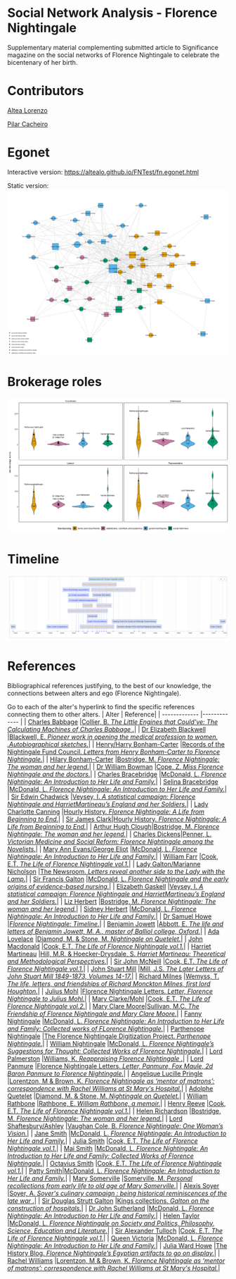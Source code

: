 # Social Network Analysis - Florence Nightingale
Supplementary material complementing submitted article to Significance magazine on the social networks of Florence Nightingale to celebrate the bicentenary of her birth. 

# Contributors
[Altea Lorenzo](https://github.com/altealo)

[Pilar Cacheiro](https://github.com/pilarcacheiro)

# Egonet

Interactive version:
https://altealo.github.io/FNTest/fn.egonet.html

Static version:
![Optional Text](https://github.com/altealo/FNTest/blob/master/fn.egonet-1.png)

# Brokerage roles
![Optional Text](https://github.com/pilarcacheiro/SNA_FN/blob/master/images/brokerage.plot.png)

# Timeline
![Optional Text](https://github.com/pilarcacheiro/SNA_FN/blob/master/images/fn.timeline.png)

# References
Bibliographical references justifying, to the best of our knowledge, the connections between alters and ego (Florence Nightingale). 

Go to each of the alter's hyperlink to find the specific references connecting them to other alters.
| Alter  | Reference|
| ------------- |------------- |
| [Charles Babbage](https://github.com/altealo/CharlesBabbage/blob/master/README.md)  |[Collier, B. *The Little Engines that Could've: The Calculating Machines of Charles Babbage .*](http://robroy.dyndns.info/collier/)|
| [Dr Elizabeth Blackwell](https://github.com/altealo/ElizabethBlackwell/blob/master/README.md)  |[Blackwell, E. *Pioneer work in opening the medical profession to women. .Autobiographical sketches.*](https://digital.library.upenn.edu/women/blackwell/pioneer/pioneer.html)|
| [Henry/Harry Bonham-Carter](https://github.com/altealo/HenryBonhamCarter/blob/master/README.md)  |[Records of the Nightingale Fund Council. *Letters from Henry Bonham-Carter to Florence Nightingale.*](https://discovery.nationalarchives.gov.uk/details/r/5ec02ca4-84c0-4d87-9ae3-872be4572b41)|
| [Hilary Bonham-Carter](https://github.com/altealo/HilaryBonhamCarter/blob/master/README.md) |[Bostridge, M. *Florence Nightingale: The woman and her legend.*](https://books.google.co.uk/books?id=OsCiBgAAQBAJ&lpg=PR334&pg=PP1#v=onepage&q&f=false)|
| [Dr William Bowman](https://github.com/altealo/WilliamBowman/blob/master/README.md)  |[Cope, Z. *Miss Florence Nightingale and the doctors.*](https://journals.sagepub.com/doi/pdf/10.1177/003591575604901108)|
| [Charles Bracebridge](https://github.com/altealo/CharlesBracebridge/blob/master/README.md)  |[McDonald, L. *Florence Nightingale: An Introduction to Her Life and Family.*](https://books.google.co.uk/books?id=2dJ0CwAAQBAJ)|
| [Selina Bracebridge](https://github.com/altealo/SelinaBracebridge/blob/master/README.md)  |[McDonald, L. *Florence Nightingale: An Introduction to Her Life and Family.*](https://books.google.co.uk/books?id=2dJ0CwAAQBAJ)|
| [Sir Edwin Chadwick](https://github.com/altealo/EdwinChadwick/blob/master/README.md)  |[Veysey, I. *A statistical campaign: Florence Nightingale and HarrietMartineau’s England and her Soldiers.*](http://journal.sciencemuseum.ac.uk/pdf/article/5620/a-statistical-campaign)|
| [Lady Charlotte Canning](https://github.com/altealo/LadyCharlotteCanning/blob/master/README.md)  |[Hourly History. *Florence Nightingale: A Life from Beginning to End.*](https://books.google.co.uk/books/about/Florence_Nightingale.html?id=L-hpswEACAAJ&redir_esc=y)|
| [Sir James Clark](https://github.com/altealo/JamesClark/blob/master/README.md)|[Hourly History. *Florence Nightingale: A Life from Beginning to End.*](https://books.google.co.uk/books/about/Florence_Nightingale.html?id=L-hpswEACAAJ&redir_esc=y)|
| [Arthur Hugh Clough](https://github.com/altealo/ArthurHughClough/blob/master/README.md)|[Bostridge, M. *Florence Nightingale: The woman and her legend.*](https://books.google.co.uk/books?id=OsCiBgAAQBAJ&lpg=PR334&pg=PP1#v=onepage&q&f=false)|
| [Charles Dickens](https://github.com/altealo/CharlesDickens/blob/master/README.md)|[Penner, L. *Victorian Medicine and Social Reform: Florence Nightingale among the Novelists.*](https://books.google.co.uk/books?id=5VDFAAAAQBAJ&pg=PA65&lpg=PA65&dq=Committee+of+the+Association+for+Improving+Workhouse+Infirmaries+nightingale+dickens&source=bl&ots=GnEuCljcyc&sig=ACfU3U3865rxKc7hFy5PHKfxsY1-IgfQXg&hl=en&sa=X&ved=2ahUKEwjl2evFl9LlAhVahlwKHZaNDx0Q6AEwA3oECAgQAQ#v=onepage&q=Committee%20of%20the%20Association%20for%20Improving%20Workhouse%20Infirmaries%20nightingale%20dickens&f=false)|
| [Mary Ann Evans/George Eliot](https://github.com/altealo/GeorgeEliot/blob/master/README.md)  |[McDonald, L. *Florence Nightingale: An Introduction to Her Life and Family.*](https://books.google.co.uk/books?id=2dJ0CwAAQBAJ)|
| [William Farr](https://github.com/altealo/WilliamFarr/blob/master/README.md)  |[Cook, E.T. *The Life of Florence Nightingale vol.1.*](http://www.gutenberg.org/files/40057/40057-h/40057-h.htm)|
| [Lady Galton/Marianne Nicholson](https://github.com/altealo/LadyGalton/blob/master/README.md)  |[The Newsroom. *Letters reveal another side to the Lady with the Lamp.*](https://www.yorkshireeveningpost.co.uk/news/letters-reveal-another-side-to-the-lady-with-the-lamp-1-7799998)|
| [Sir Francis Galton](https://github.com/altealo/SirFrancisGalton/blob/master/README.md)  |[McDonald, L. *Florence Nightingale and the early origins of evidence-based nursing.*](https://ebn.bmj.com/content/4/3/68)|
| [Elizabeth Gaskell](https://github.com/altealo/ElizabethGaskell/blob/master/README.md) |[Veysey, I. *A statistical campaign: Florence Nightingale and HarrietMartineau’s England and her Soldiers.*](http://journal.sciencemuseum.ac.uk/pdf/article/5620/a-statistical-campaign)|
| [Liz Herbert](https://github.com/altealo/LizHerbert/blob/master/README.md) |[Bostridge, M. *Florence Nightingale: The woman and her legend.*](https://books.google.co.uk/books?id=OsCiBgAAQBAJ&lpg=PR334&pg=PP1#v=onepage&q&f=false)|
| [Sidney Herbert](https://github.com/altealo/SidneyHerbert/blob/master/README.md)  |[McDonald, L. *Florence Nightingale: An Introduction to Her Life and Family.*](https://books.google.co.uk/books?id=2dJ0CwAAQBAJ)|
| [Dr Samuel Howe](https://github.com/altealo/SamuelHowe/blob/master/README.md)  |[*Florence Nightingale: Timeline.*](https://www.countryjoe.com/nightingale/tl1.htm)|
| [Benjamin Jowett](https://github.com/altealo/BenjaminJowett/blob/master/README.md)  |[Abbott, E. *The life and letters of Benjamin Jowett, M. A., master of Balliol college, Oxford.*](https://archive.org/details/lifelettersbenja01abboiala/page/n8)|
| [Ada Lovelace](https://github.com/altealo/AdaLovelace/blob/master/README.md)  |[Diamond, M. & Stone, M. *Nightingale on Quetelet.*](https://www.jstor.org/stable/2982160?seq=1#page_scan_tab_contents)|
| [John Macdonald](https://github.com/altealo/JohnMacdonald/blob/master/README.md)  |[Cook, E.T. *The Life of Florence Nightingale vol.1.*](http://www.gutenberg.org/files/40057/40057-h/40057-h.htm)|
| [Harriet Martineau](https://github.com/altealo/HarrietMartineau/blob/master/README.md)  |[Hill, M.R. & Hoecker-Drysdale, S. *Harriet Martineau: Theoretical and Methodological Perspectives.*](https://books.google.co.uk/books?id=Q5R9AwAAQBAJ)|
| [Sir John McNeill](https://github.com/altealo/SirJohnMcNeill/blob/master/README.md)  |[Cook, E.T. *The Life of Florence Nightingale vol.1.*](http://www.gutenberg.org/files/40057/40057-h/40057-h.htm)|
| [John Stuart Mill](https://github.com/altealo/JohnStuartMill/blob/master/README.md)  |[Mill, J.S. *The Later Letters of John Stuart Mill 1849-1873, Volumes 14-17.*](https://books.google.co.uk/books?id=E_PlDQAAQBAJ&pg=PT2311&lpg=PT2311&dq=helen+taylor+richard+monckton+milnes&source=bl&ots=iIPhObNWDR&sig=ACfU3U3FQxSrp_TZ3fPHg7qLuzoL0BnUcA&hl=en&sa=X&ved=2ahUKEwjOqL_FkI_mAhVHQkEAHfAVBjAQ6AEwAXoECAgQAQ#v=snippet&q=nightingale&f=false)|
| [Richard Milnes](https://github.com/altealo/RichardMilnes/blob/master/README.md)  |[Wemyss, T. *The life, letters, and friendships of Richard Monckton Milnes, first lord Houghton.*](https://archive.org/details/lifelettersandf09reidgoog)|
| [Julius Mohl](https://github.com/altealo/JuliusMohl/blob/master/README.md)  |[Florence Nightingale Letters. *Letter, Florence Nightingale to Julius Mohl.*](https://open.library.ubc.ca/collections/florence/items/1.0018076)|
| [Mary Clarke/Mohl](https://github.com/altealo/MaryClarke/blob/master/README.md)  |[Cook, E.T. *The Life of Florence Nightingale vol.2.*](https://www.gutenberg.org/files/40058/40058-h/40058-h.htm)|
| [Mary Clare Moore](https://github.com/altealo/MaryClareMoore/blob/master/README.md)|[Sullivan, M.C. *The Friendship of Florence Nightingale and Mary Clare Moore.*](https://books.google.co.uk/books?id=WUp7CgAAQBAJ&pg=PA93&lpg=PA93&dq=mary+clarke+and+arthur+clough&source=bl&ots=DbrNrB9NAx&sig=ACfU3U1wVlOc6u8WUy9A8YnjuNOzm-hHrA&hl=en&sa=X&ved=2ahUKEwj7p5fkxdnkAhVKdcAKHUd-DwMQ6AEwA3oECAUQAQ#v=onepage&q=mary%20clarke%20and%20arthur%20clough&f=false)|
| [Fanny Nightingale](https://github.com/altealo/FannyNightingale/blob/master/README.md)  |[McDonald, L. *Florence Nightingale: An Introduction to Her Life and Family: Collected works of FLorence Nightingale.*](https://books.google.co.uk/books?id=2dJ0CwAAQBAJ&pg=PA101&lpg=PA101&dq=letter+to+fanny+nightingale&source=bl&ots=FgMfTRGG8D&sig=ACfU3U3XnojwhsDkeL9oMaBqRkbh7kcdSg&hl=en&sa=X&ved=2ahUKEwj074DDyunnAhVQQxUIHV39C_MQ6AEwC3oECAoQAQ#v=onepage&q=letter%20to%20fanny%20nightingale&f=false)|
| [Parthenope Nightingale](https://github.com/altealo/ParthenopeNightingale/blob/master/README.md) |[The Florence Nightingale Digitization Project. *Parthenope Nightingale.*](http://archives.bu.edu/web/florence-nightingale/search?query=Parthenope%20Nightingale)|
| [William Nightingale](https://github.com/altealo/WilliamNightingale/blob/master/README.md)  |[McDonald, L. *Florence Nightingale’s Suggestions for Thought: Collected Works of Florence Nightingale.*](https://books.google.co.uk/books?id=Mle5Sjixa0cC&pg=PA31&lpg=PA31&dq=william+nightingale+letter+dear+pa&source=bl&ots=W4j7IlRiDs&sig=ACfU3U2SH6piL69D7AC5ZmAZ9EsaifZHng&hl=en&sa=X&ved=2ahUKEwjf99u1yOnnAhVWUxUIHWwOCR8Q6AEwCnoECAkQAQ#v=onepage&q=william%20nightingale%20letter%20dear%20pa&f=false)|
| [Lord Palmerston](https://github.com/altealo/LordPalmerston/blob/master/README.md)  |[Williams, K. *Reappraising Florence Nightingale .*](https://www.bmj.com/bmj/section-pdf/186089?path=/bmj/337/7684/Great_Britons.full.pdf)|
| [Lord Panmure](https://github.com/altealo/LordPanmure/blob/master/README.md)  |[Florence Nightingale Letters. *Letter, Panmure, Fox Maule, 2d Baron Panmure to Florence Nightingale.*](https://open.library.ubc.ca/collections/florence/items/1.0018159)|
| [Angelique Lucille Pringle](https://github.com/altealo/AngeliqueLucillePringle/blob/master/README.md)  |[Lorentzon, M & Brown, K. *Florence Nightingale as ‘mentor of matrons’: correspondence with Rachel Williams at St Mary's Hospital.*](https://onlinelibrary.wiley.com/doi/abs/10.1046/j.1365-2834.2003.00375.x)|
| [Adolphe Quetelet](https://github.com/altealo/AdolpheQuetelet/blob/master/README.md)  |[Diamond, M. & Stone, M. *Nightingale on Quetelet.*](https://www.jstor.org/stable/2982160?seq=1#page_scan_tab_contents)|
| [William Rathbone](https://github.com/altealo/WilliamRathbone/blob/master/README.md) |[Rathbone, E. *William Rathbone, a memoir.*](https://books.google.co.uk/books?id=xHINAwAAQBAJ)|
| [Henry Reeve](https://github.com/altealo/HenryReeve/blob/master/README.md)  |[Cook, E.T. *The Life of Florence Nightingale vol.1.*](http://www.gutenberg.org/files/40057/40057-h/40057-h.htm)|
| [Helen Richardson](https://github.com/altealo/HelenRichardson/blob/master/README.md)  |[Bostridge, M. *Florence Nightingale: The woman and her legend.*](https://books.google.co.uk/books?id=OsCiBgAAQBAJ&lpg=PR334&pg=PP1#v=onepage&q&f=false)|
| [Lord Shaftesbury/Ashley](https://github.com/altealo/LordShaftesbury/blob/master/README.md)  |[Vaughan Cole, B. *Florence Nightingale: One Woman’s Vision.*](http://files.lib.byu.edu/exhibits/nightingale/downloads/HouseofLearningLecture.pdf)|
| [Jane Smith](https://github.com/altealo/JaneSmith/blob/master/README.md)  |[McDonald, L. *Florence Nightingale: An Introduction to Her Life and Family.*](https://books.google.co.uk/books?id=2dJ0CwAAQBAJ)|
| [Julia Smith](https://github.com/altealo/JuliaSmith/blob/master/README.md)  |[Cook, E.T. *The Life of Florence Nightingale vol.1.*](http://www.gutenberg.org/files/40057/40057-h/40057-h.htm)|
| [Mai Smith](https://github.com/altealo/MaiSmith/blob/master/README.md)  |[McDonald, L. *Florence Nightingale: An Introduction to Her Life and Family: Collected Works of Florence Nightingale.*](https://books.google.co.uk/books?id=2dJ0CwAAQBAJ&pg=PA492&lpg=PA492&dq=FLORENCE+NIGHTINGALE+DEar+aunt+mai&source=bl&ots=FgMfTRIDaz&sig=ACfU3U0hVtISsTgJsCli_VqzYEGtjAQ3Tw&hl=en&sa=X&ved=2ahUKEwiDwbP10OnnAhX5RxUIHX0KC4YQ6AEwCXoECAcQAQ#v=onepage&q=FLORENCE%20NIGHTINGALE%20DEar%20aunt%20mai&f=false)|
| [Octavius Smith](https://github.com/altealo/OctaviusSmith/blob/master/README.md)  |[Cook, E.T. *The Life of Florence Nightingale vol.1.*](http://www.gutenberg.org/files/40057/40057-h/40057-h.htm)|
| [Patty Smith](https://github.com/altealo/PattySmith/blob/master/README.md)|[McDonald, L. *Florence Nightingale: An Introduction to Her Life and Family.*](https://books.google.co.uk/books?id=2dJ0CwAAQBAJ)|
| [Mary Somerville](https://github.com/altealo/MarySomerville/blob/master/README.md)  |[Somerville, M. *Personal recollections from early life to old age of Mary Somerville.*](https://archive.org/stream/bub_gb_aYWJ5nDuWSQC/bub_gb_aYWJ5nDuWSQC_djvu.txt)|
| [Alexis Soyer](https://github.com/altealo/AlexisSoyer/blob/master/README.md)  |[Soyer, A. *Soyer's culinary campaign : being historical reminiscences of the late war .*](https://archive.org/details/soyersculinaryca00soyeuoft/page/n4/mode/2up)|
| [Sir Douglas Strutt Galton](https://github.com/altealo/SirDouglasStruttGalton/blob/master/README.md)  |[Kings collections. *Galton on the construction of hospitals.*](https://kingscollections.org/exhibitions/specialcollections/nightingale-and-hospital-design/galton-on-the-construction-of-hospitals)|
| [Dr John Sutherland](https://github.com/altealo/JohnSutherland/blob/master/README.md)  |[McDonald, L. *Florence Nightingale: An Introduction to Her Life and Family.*](https://books.google.co.uk/books?id=2dJ0CwAAQBAJ)|
| [Helen Taylor](https://github.com/altealo/HelenTaylor/blob/master/README.md) |[McDonald, L. *Florence Nightingale on Society and Politics, Philosophy, Science, Education and Literature.*](https://books.google.co.uk/books?id=6uR0CwAAQBAJ&pg=PA370&lpg=PA370&dq=BENJAMIN+JOWETT+AND+EDWIN+CHADWICK&source=bl&ots=_oof-_UJK8&sig=ACfU3U3grpNzY5zaZmDD9H9DMq6yEDDWIw&hl=en&sa=X&ved=2ahUKEwihv-CUgPzjAhWQRRUIHUK_CTYQ6AEwDnoECAYQAQ#v=onepage&q=BENJAMIN%20JOWETT%20AND%20EDWIN%20CHADWICK&f=false)|
| [Sir Alexander Tulloch](https://github.com/altealo/SirAlexanderTulloch/blob/master/README.md)  |[Cook, E.T. *The Life of Florence Nightingale vol.1.*](http://www.gutenberg.org/files/40057/40057-h/40057-h.htm)|
| [Queen Victoria](https://github.com/altealo/QueenVictoria/blob/master/README.md)  |[McDonald, L. *Florence Nightingale: An Introduction to Her Life and Family.*](https://books.google.co.uk/books?id=2dJ0CwAAQBAJ)|
| [Julia Ward Howe](https://github.com/altealo/JuliaWardHowe/blob/master/README.md)  |[The History Blog. *Florence Nightingale’s Egyptian artifacts to go on display.*](http://www.thehistoryblog.com/archives/46973)|
| [Rachel Williams](https://github.com/altealo/RachelWilliams/blob/master/README.md)  |[Lorentzon, M & Brown, K. *Florence Nightingale as ‘mentor of matrons’: correspondence with Rachel Williams at St Mary's Hospital.*](https://onlinelibrary.wiley.com/doi/abs/10.1046/j.1365-2834.2003.00375.x)|






















